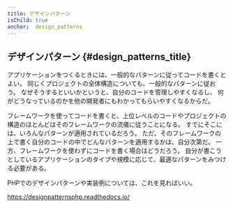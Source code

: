 ```yaml
---
title: デザインパターン
isChild: true
anchor:  design_patterns
---
```


## デザインパターン {#design_patterns_title}

アプリケーションをつくるときには、一般的なパターンに従ってコードを書くとよい。
同じくプロジェクトの全体構造についても、一般的なパターンに従おう。
なぜそうするといいかというと、自分のコードを管理しやすくなるし、
何がどうなっているのかを他の開発者にもわかってもらいやすくなるからだ。

フレームワークを使ってコードを書くと、上位レベルのコードやプロジェクトの構造のほとんどはそのフレームワークの流儀に従うことになる。
すでにそこには、いろんなパターンが適用されているだろう。
ただ、そのフレームワークの上で書く自分のコードの中でどんなパターンを適用するかは、自分次第だ。
一方、フレームワークを使わずにコードを書く場合はどうだろう。
自分が書こうとしているアプリケーションのタイプや規模に応じて、最適なパターンをみつける必要がある。

PHPでのデザインパターンや実装例については、これを見ればいい。

<https://designpatternsphp.readthedocs.io/>
